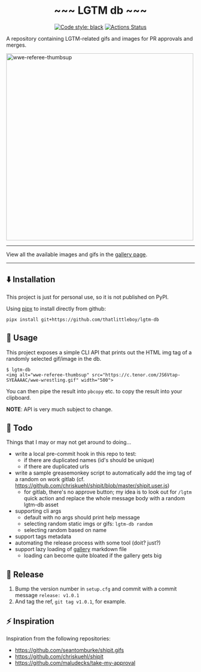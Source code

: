 <h1 align="center">~~~ LGTM db ~~~</h1>

<p align="center">
<a href="https://github.com/psf/black"><img alt="Code style: black" src="https://img.shields.io/badge/code%20style-black-000000.svg"></a>
<a href="https://github.com/thatlittleboy/lgtm-db/actions"><img alt="Actions Status" src="https://github.com/thatlittleboy/lgtm-db/actions/workflows/tests.yml/badge.svg"></a>
</p>

A repository containing LGTM-related gifs and images for PR approvals and merges.

<img alt="wwe-referee-thumbsup" src="https://c.tenor.com/JS6Vtap-SYEAAAAC/wwe-wrestling.gif" width="500">

---

View all the available images and gifs in the [gallery page](docs/gallery.md).

---

## ⬇️ Installation
This project is just for personal use, so it is not published on PyPI.

Using [pipx](https://pypa.github.io/pipx/) to install directly from github:
```shell
pipx install git+https://github.com/thatlittleboy/lgtm-db
```

## 🚀 Usage
This project exposes a simple CLI API that prints out the HTML img tag of a randomly selected gif/image in the db.

```shell
$ lgtm-db
<img alt="wwe-referee-thumbsup" src="https://c.tenor.com/JS6Vtap-SYEAAAAC/wwe-wrestling.gif" width="500">
```
You can then pipe the result into `pbcopy` etc. to copy the result into your clipboard.

**NOTE**: API is very much subject to change.

## 📝 Todo
Things that I may or may not get around to doing...
* write a local pre-commit hook in this repo to test:
  * if there are duplicated names (id's should be unique)
  * if there are duplicated urls
* write a sample greasemonkey script to automatically add the img tag of a random on work gitlab (cf. https://github.com/chriskuehl/shipit/blob/master/shipit.user.js)
  * for gitlab, there's no approve button; my idea is to look out for `/lgtm` quick action and replace the whole message body with a random lgtm-db asset
* supporting cli args
  * default with no args should print help message
  * selecting random static imgs or gifs: `lgtm-db random`
  * selecting random based on name
* support tags metadata
* automating the release process with some tool (doit? just?)
* support lazy loading of [gallery](docs/gallery.md) markdown file
  * loading can become quite bloated if the gallery gets big

## 📌 Release
1. Bump the version number in `setup.cfg` and commit with a commit message `release: v1.0.1`
1. And tag the ref, `git tag v1.0.1`, for example.

## ⚡️ Inspiration
Inspiration from the following repositories:
* https://github.com/seantomburke/shipit.gifs
* https://github.com/chriskuehl/shipit
* https://github.com/maludecks/take-my-approval

